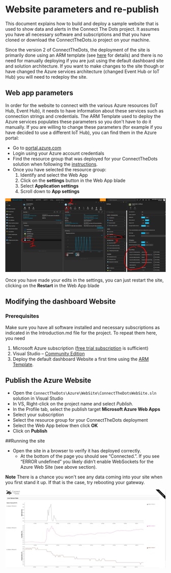 # Website parameters and re-publish #
This document explains how to build and deploy a sample website that is used to show data and alerts in the Connect The Dots project. It assumes you have all necessary software and subscriptions and that you have cloned or download the ConnectTheDots.io project on your machine.

Since the version 2 of ConnectTheDots, the deployment of the site is primarily done using an ARM template (see [here](../ARMTemplate/Readme.md) for details) and there is no need for manually deploying if you are just using the default dashboard site and solution architecture.
If you want to make changes to the site though or have changed the Azure services architecture (changed Event Hub or IoT Hub) you will need to redeploy the site. 

## Web app parameters
In order for the website to connect with the various Azure resources (IoT Hub, Event Hub), it needs to have information about these services such as connection strings and credentials.
The ARM Template used to deploy the Azure services populates these parameters so you don't have to do it manually.
If you are willing to change these parameters (for example if you have decided to use a different IoT Hub), you can find them in the Azure portal:

- Go to [portal.azure.com](http://portal;.azure.com)
- Login using your Azure account credentials
- Find the resource group that was deployed for your ConnectTheDots solution when following the [instructions](../ARMTemplate/Readme.md).
- Once you have selected the resource group:
   1. Identify and select the Web App
   1. Click on the **settings** button in the Web App blade
   1. Select **Application settings**
   1. Scroll down to **App settings**

![](portalsettings.png) 

Once you have made your edits in the settings, you can just restart the site, clicking on the **Restart** in the Web App blade

## Modifying the dashboard Website ##
### Prerequisites ###
Make sure you have all software installed and necessary subscriptions as indicated in the Introduction.md file for the project. To repeat them here, you need

1. Microsoft Azure subscription ([free trial subscription](http://azure.microsoft.com/en-us/pricing/free-trial/) is sufficient)
1. Visual Studio – [Community Edition](http://www.visualstudio.com/downloads/download-visual-studio-vs)
1. Deploy the default dashboard Website a first time using the [ARM Template](../ARMTemplate/Readme.md).

## Publish the Azure Website ##

* Open the `ConnectTheDots\Azure\WebSite\ConnectTheDotsWebSite.sln` solution in Visual Studio
* In VS, Right-click on the project name and select *Publish*.
* In the Profile tab, select the publish target **Microsoft Azure Web Apps**
* Select your subscription
* Select the resource group for your ConnectTheDots deployment
* Select the Web App below then click **OK**
* Click on **Publish**
	
##Running the site
* Open the site in a browser to verify it has deployed correctly. 
    * At the bottom of the page you should see “Connected.”. If you see “ERROR undefined” you likely didn’t enable WebSockets for the Azure Web Site (see above section).

**Note** There is a chance you won't see any data coming into your site when you first stand it up.  If that is the case, try rebooting your gateway.

![](WebsiteRunning.jpg)
